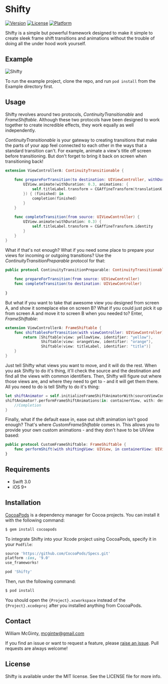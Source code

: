 # Shifty

<!---
#[![CI Status](http://img.shields.io/travis/William McGinty/Shifty.svg?style=flat)](https://travis-ci.org/William McGinty/Shifty)
-->

[![Version](https://img.shields.io/cocoapods/v/Shifty.svg?style=flat)](http://cocoapods.org/pods/Shifty)
[![License](https://img.shields.io/cocoapods/l/Shifty.svg?style=flat)](http://cocoapods.org/pods/Shifty)
[![Platform](https://img.shields.io/cocoapods/p/Shifty.svg?style=flat)](http://cocoapods.org/pods/Shifty)

Shifty is a simple but powerful framework designed to make it simple to create sleek frame shift transitions and animations without the trouble of doing all the under hood work yourself.

## Example

![Shifty](https://raw.githubusercontent.com/wmcginty/Shifty/master/ShiftyExample.gif)

To run the example project, clone the repo, and run `pod install` from the Example directory first.

## Usage

Shifty revolves around two protocols, *ContinuityTransitionable* and *FrameShiftable*. Although these two protocols have been designed to work together to create incredible effects, they work equally as well independently. 

*ContinuityTransitionable* is your gateway to creating transitions that make the parts of your app feel connected to each other in the ways that a standard transition can't. For example, animate a view's title off screen before transitioning. But don't forget to bring it back on screen when transitioning back!

``` swift
extension ViewControllerA: ContinuityTransitionable {
    
    func prepareForTransition(to destination: UIViewController, withDuration duration: TimeInterval, completion: @escaping (Bool) -> Void) {
        UIView.animate(withDuration: 0.3, animations: {
            self.titleLabel.transform = CGAffineTransform(translationX: 0, y: 200)
        }) { (finished) in
            completion(finished)
        }
    }
    
    func completeTransition(from source: UIViewController) {
        UIView.animate(withDuration: 0.3) { 
            self.titleLabel.transform = CGAffineTransform.identity
        }
    }
}
```

What if that's not enough? What if you need some place to prepare your views for incoming or outgoing transitions? Use the *ContinuityTransitionPreparable* protocol for that:

``` swift
public protocol ContinuityTransitionPreparable: ContinuityTransitionable {
    
    func prepareForTransition(from source: UIViewController)
    func completeTransition(to destination: UIViewController)
    
}
```

But what if you want to take that awesome view you designed from screen A, and show it someplace else on screen B? What if you could just pick it up from screen A and move it to screen B when you needed to? Enter, *FrameShiftable*:

``` swift
extension ViewControllerA: FrameShiftable {
    func shiftablesForTransition(with viewController: UIViewController) -> [Shiftable] {
        return [Shiftable(view: yellowView, identifier: "yellow"),
                Shiftable(view: orangeView, identifier: "orange"),
                Shiftable(view: titleLabel, identifier: "title")]
    }
}
```

Just tell Shifty what views you want to move, and it will do the rest. When you ask Shifty to do it's thing, it'll check the source and the destination and find all the views with common identifiers. Then, Shifty will figure out where those views are, and where they need to get to - and it will get them there. All you need to do is tell Shifty to do it's thing:

``` swift
let shiftAnimator = self.initializeFrameShiftAnimatorWith(sourceViewController, destinationViewController: destinationViewController)
shiftAnimator?.performFrameShiftAnimations(in: containerView, with: destinationView, over: self.transitionDuration(using: transitionContext)) {
    //Completion
}
```

Finally, what if the default ease in, ease out shift animation isn't good enough? That's where *CustomFrameShiftable* comes in. This allows you to provide your own custom animations - and they don't have to be UIView based:

``` swift
public protocol CustomFrameShiftable: FrameShiftable {
    func performShift(with shiftingView: UIView, in containerView: UIView, with finalState: Snapshot, duration: TimeInterval?, completion: () -> Void)
}
```

## Requirements

* Swift 3.0
* iOS 9+

## Installation

[CocoaPods](http://cocoapods.org) is a dependency manager for Cocoa projects. You can install it with the following command:

``` bash
$ gem install cocoapods
```

To integrate Shifty into your Xcode project using CocoaPods, specify it in your `Podfile`:

``` ruby
source 'https://github.com/CocoaPods/Specs.git'
platform :ios, '9.0'
use_frameworks!

pod 'Shifty'
```

Then, run the following command:

``` bash
$ pod install
```

You should open the `{Project}.xcworkspace` instead of the `{Project}.xcodeproj` after you installed anything from CocoaPods.

## Contact

William McGinty, mcgintw@gmail.com

If you find an issue or want to request a feature, please [raise an issue](https://github.com/wmcginty/Shifty/issues/new). Pull requests are always welcome!

## License

Shifty is available under the MIT license. See the LICENSE file for more info.
